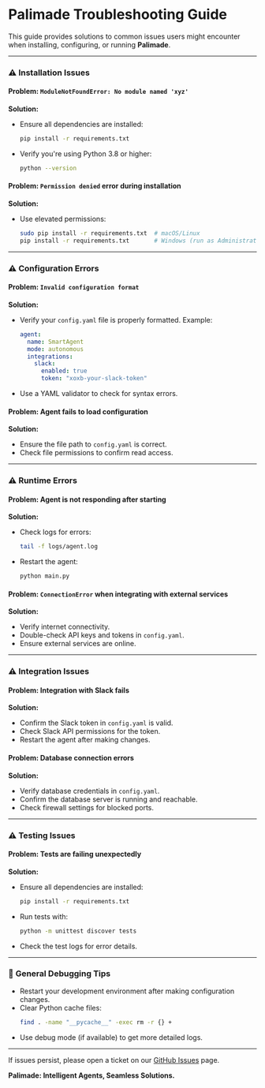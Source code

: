 # Palimade Troubleshooting Guide

This guide provides solutions to common issues users might encounter when installing, configuring, or running **Palimade**.

---

### ⚠️ **Installation Issues**

#### **Problem:** `ModuleNotFoundError: No module named 'xyz'`
**Solution:**
- Ensure all dependencies are installed:
  ```bash
  pip install -r requirements.txt
  ```
- Verify you're using Python 3.8 or higher:
  ```bash
  python --version
  ```

#### **Problem:** `Permission denied` error during installation
**Solution:**
- Use elevated permissions:
  ```bash
  sudo pip install -r requirements.txt  # macOS/Linux
  pip install -r requirements.txt       # Windows (run as Administrator)
  ```

---

### ⚠️ **Configuration Errors**

#### **Problem:** `Invalid configuration format`
**Solution:**
- Verify your `config.yaml` file is properly formatted. Example:
  ```yaml
  agent:
    name: SmartAgent
    mode: autonomous
    integrations:
      slack:
        enabled: true
        token: "xoxb-your-slack-token"
  ```
- Use a YAML validator to check for syntax errors.

#### **Problem:** Agent fails to load configuration
**Solution:**
- Ensure the file path to `config.yaml` is correct.
- Check file permissions to confirm read access.

---

### ⚠️ **Runtime Errors**

#### **Problem:** Agent is not responding after starting
**Solution:**
- Check logs for errors:
  ```bash
  tail -f logs/agent.log
  ```
- Restart the agent:
  ```bash
  python main.py
  ```

#### **Problem:** `ConnectionError` when integrating with external services
**Solution:**
- Verify internet connectivity.
- Double-check API keys and tokens in `config.yaml`.
- Ensure external services are online.

---

### ⚠️ **Integration Issues**

#### **Problem:** Integration with Slack fails
**Solution:**
- Confirm the Slack token in `config.yaml` is valid.
- Check Slack API permissions for the token.
- Restart the agent after making changes.

#### **Problem:** Database connection errors
**Solution:**
- Verify database credentials in `config.yaml`.
- Confirm the database server is running and reachable.
- Check firewall settings for blocked ports.

---

### ⚠️ **Testing Issues**

#### **Problem:** Tests are failing unexpectedly
**Solution:**
- Ensure all dependencies are installed:
  ```bash
  pip install -r requirements.txt
  ```
- Run tests with:
  ```bash
  python -m unittest discover tests
  ```
- Check the test logs for error details.

---

### 🔄 **General Debugging Tips**
- Restart your development environment after making configuration changes.
- Clear Python cache files:
  ```bash
  find . -name "__pycache__" -exec rm -r {} +
  ```
- Use debug mode (if available) to get more detailed logs.

---

If issues persist, please open a ticket on our [GitHub Issues](https://github.com/YourUsername/Palimade/issues) page.

**Palimade: Intelligent Agents, Seamless Solutions.**
